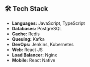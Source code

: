 ## 🛠️ Tech Stack

- **Languages:** JavaScript, TypeScript  
- **Databases:** PostgreSQL  
- **Cache:** Redis  
- **Queuing:** Kafka  
- **DevOps:** Jenkins, Kubernetes  
- **Web:** React JS  
- **Load Balancer:** Nginx
- **Mobile:** React Native  
